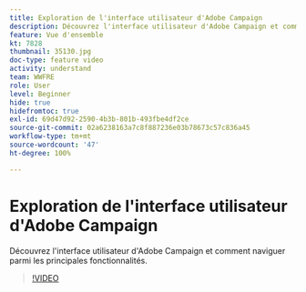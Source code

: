 ```yaml
---
title: Exploration de l'interface utilisateur d'Adobe Campaign
description: Découvrez l'interface utilisateur d'Adobe Campaign et comment naviguer parmi les principales fonctionnalités.
feature: Vue d'ensemble
kt: 7828
thumbnail: 35130.jpg
doc-type: feature video
activity: understand
team: WWFRE
role: User
level: Beginner
hide: true
hidefromtoc: true
exl-id: 69d47d92-2590-4b3b-801b-493fbe4df2ce
source-git-commit: 02a6238163a7c8f887236e03b78673c57c836a45
workflow-type: tm+mt
source-wordcount: '47'
ht-degree: 100%

---
```


# Exploration de l&#39;interface utilisateur d&#39;Adobe Campaign

Découvrez l&#39;interface utilisateur d&#39;Adobe Campaign et comment naviguer parmi les principales fonctionnalités.

>[!VIDEO](https://video.tv.adobe.com/v/35130?quality=12)
